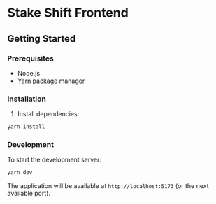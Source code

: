 # Stake Shift Frontend

## Getting Started

### Prerequisites
- Node.js
- Yarn package manager

### Installation

1. Install dependencies:

```bash
yarn install
```

### Development

To start the development server:

```bash
yarn dev
```

The application will be available at `http://localhost:5173` (or the next available port).